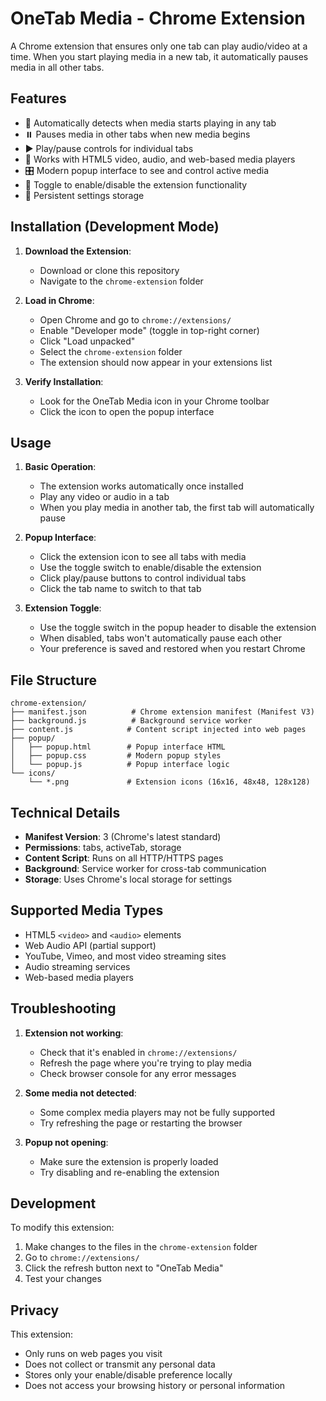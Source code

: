 # OneTab Media - Chrome Extension

A Chrome extension that ensures only one tab can play audio/video at a time. When you start playing media in a new tab, it automatically pauses media in all other tabs.

## Features

- 🎵 Automatically detects when media starts playing in any tab
- ⏸️ Pauses media in other tabs when new media begins
- ▶️ Play/pause controls for individual tabs
- 🔄 Works with HTML5 video, audio, and web-based media players
- 🎛️ Modern popup interface to see and control active media
- 🔧 Toggle to enable/disable the extension functionality
- 💾 Persistent settings storage

## Installation (Development Mode)

1. **Download the Extension**:
   - Download or clone this repository
   - Navigate to the `chrome-extension` folder

2. **Load in Chrome**:
   - Open Chrome and go to `chrome://extensions/`
   - Enable "Developer mode" (toggle in top-right corner)
   - Click "Load unpacked"
   - Select the `chrome-extension` folder
   - The extension should now appear in your extensions list

3. **Verify Installation**:
   - Look for the OneTab Media icon in your Chrome toolbar
   - Click the icon to open the popup interface

## Usage

1. **Basic Operation**:
   - The extension works automatically once installed
   - Play any video or audio in a tab
   - When you play media in another tab, the first tab will automatically pause

2. **Popup Interface**:
   - Click the extension icon to see all tabs with media
   - Use the toggle switch to enable/disable the extension
   - Click play/pause buttons to control individual tabs
   - Click the tab name to switch to that tab

3. **Extension Toggle**:
   - Use the toggle switch in the popup header to disable the extension
   - When disabled, tabs won't automatically pause each other
   - Your preference is saved and restored when you restart Chrome

## File Structure

```
chrome-extension/
├── manifest.json          # Chrome extension manifest (Manifest V3)
├── background.js          # Background service worker
├── content.js            # Content script injected into web pages
├── popup/
│   ├── popup.html        # Popup interface HTML
│   ├── popup.css         # Modern popup styles
│   └── popup.js          # Popup interface logic
└── icons/
    └── *.png             # Extension icons (16x16, 48x48, 128x128)
```

## Technical Details

- **Manifest Version**: 3 (Chrome's latest standard)
- **Permissions**: tabs, activeTab, storage
- **Content Script**: Runs on all HTTP/HTTPS pages
- **Background**: Service worker for cross-tab communication
- **Storage**: Uses Chrome's local storage for settings

## Supported Media Types

- HTML5 `<video>` and `<audio>` elements
- Web Audio API (partial support)
- YouTube, Vimeo, and most video streaming sites
- Audio streaming services
- Web-based media players

## Troubleshooting

1. **Extension not working**:
   - Check that it's enabled in `chrome://extensions/`
   - Refresh the page where you're trying to play media
   - Check browser console for any error messages

2. **Some media not detected**:
   - Some complex media players may not be fully supported
   - Try refreshing the page or restarting the browser

3. **Popup not opening**:
   - Make sure the extension is properly loaded
   - Try disabling and re-enabling the extension

## Development

To modify this extension:

1. Make changes to the files in the `chrome-extension` folder
2. Go to `chrome://extensions/`
 3. Click the refresh button next to "OneTab Media"
4. Test your changes

## Privacy

This extension:
- Only runs on web pages you visit
- Does not collect or transmit any personal data
- Stores only your enable/disable preference locally
- Does not access your browsing history or personal information 